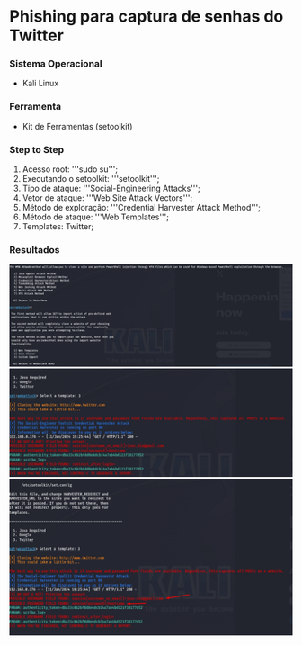 
# Phishing para captura de senhas do Twitter

### Sistema Operacional
- Kali Linux

### Ferramenta
- Kit de Ferramentas (setoolkit)

### Step to Step

1. Acesso root: '''sudo su''';
2. Executando o setoolkit: '''setoolkit''';
3. Tipo de ataque: '''Social-Engineering Attacks''';
4. Vetor de ataque: '''Web Site Attack Vectors''';
5. Método de exploração: '''Credential Harvester Attack Method''';
6. Método de ataque: '''Web Templates''';
7. Templates: Twitter;

### Resultados

![Alt text](./1.jpg "Optional title")
![Alt text](./2.jpg "Optional title")
![Alt text](./3.jpg "Optional title")
